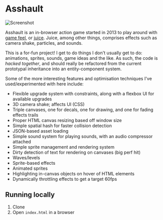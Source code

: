 # Asshault

![Screenshot](http://i.imgur.com/lzGBXrD.png)

Asshault is an in-browser action game started in 2013 to play around with [game feel](https://www.youtube.com/watch?v=AJdEqssNZ-U), or [juice](https://www.youtube.com/watch?v=Fy0aCDmgnxg). Juice, among other things, comprises effects such as camera shake, particles, and sounds.

This is a for-fun project! I get to do things I don't usually get to do: animations, sprites, sounds, game ideas and the like. As such, the code is *hacked together*, and should really be refactored from the current prototypal inheritance into an entity-component system.

Some of the more interesting features and optimisation techniques I've used/experimented with here include:

* Flexible upgrade system with constraints, along with a flexbox UI for available upgrades
* 3D camera shake; affects UI (CSS)
* Triple canvases, one for decals, one for drawing, and one for fading effects trails
* Proper HTML canvas resizing based off window size
* Simple spatial hash for faster collision detection
* JSON-based asset loading
* Simple sound system for playing sounds, with an audio compressor attached
* Simple sprite management and rendering system
* Dirty detection of text for rendering on canvases (big perf hit)
* Waves/levels
* Sprite-based effects
* Animated sprites
* Highlighting in-canvas objects on hover of HTML elements
* Dynamically throttling effects to get a target 60fps

## Running locally
1. Clone
2. Open `index.html` in a browser
